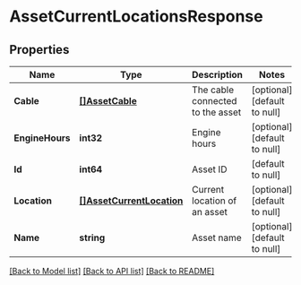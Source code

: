 # AssetCurrentLocationsResponse

## Properties
Name | Type | Description | Notes
------------ | ------------- | ------------- | -------------
**Cable** | [**[]AssetCable**](Asset_cable.md) | The cable connected to the asset | [optional] [default to null]
**EngineHours** | **int32** | Engine hours | [optional] [default to null]
**Id** | **int64** | Asset ID | [default to null]
**Location** | [**[]AssetCurrentLocation**](AssetCurrentLocation.md) | Current location of an asset | [optional] [default to null]
**Name** | **string** | Asset name | [optional] [default to null]

[[Back to Model list]](../README.md#documentation-for-models) [[Back to API list]](../README.md#documentation-for-api-endpoints) [[Back to README]](../README.md)


